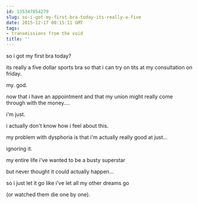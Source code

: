 ```yaml
---
id: 135347854279
slug: so-i-got-my-first-bra-today-its-really-a-five
date: 2015-12-17 00:15:11 GMT
tags:
- transmissions from the void
title: ''
---
```


so i got my first bra today?

its really a five dollar sports bra so that i can try on tits at my consultation on friday.

my. god.

now that i have an appointment and that my union might really come through with the money....

i'm just.

i actually don't know how i feel about this.

my problem with dysphoria is that i'm actually really good at just...

ignoring it.

my entire life i've wanted to be a busty superstar

but never thought it could actually happen...

so i just let it go like i've let all my other dreams go

(or watched them die one by one).

